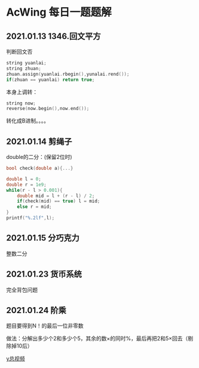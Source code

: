 # AcWing 每日一题题解

## 2021.01.13 1346.回文平方

判断回文否

```c++
string yuanlai;
string zhuan;
zhuan.assign(yuanlai.rbegin(),yunalai.rend());
if(zhuan == yuanlai) return true;
```

本身上调转：

```c++
string now;
reverse(now.begin(),now.end());
```

转化成B进制。。。。



## 2021.01.14 剪绳子

double的二分：(保留2位时)

```c++
bool check(double a){...}

double l = 0;
double r = 1e9;
while(r - l > 0.001){
    double mid = l + (r - l) / 2;
    if(check(mid) == true) l = mid;
    else r = mid;
}
printf("%.2lf",l);
```

## 2021.01.15 分巧克力

整数二分

## 2021.01.23 货币系统

完全背包问题

## 2021.01.24 阶乘

题目要得到N！的最后一位非零数

做法：分解出多少个2和多少个5，其余的数×的同时%，最后再把2和5×回去（剔除掉10后）

[y总视频](https://www.acwing.com/video/2326/)





